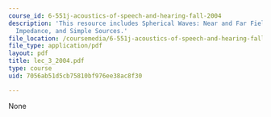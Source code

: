 ```yaml
---
course_id: 6-551j-acoustics-of-speech-and-hearing-fall-2004
description: 'This resource includes Spherical Waves: Near and Far Field, Radiation
  Impedance, and Simple Sources.'
file_location: /coursemedia/6-551j-acoustics-of-speech-and-hearing-fall-2004/7056ab51d5cb75810bf976ee38ac8f30_lec_3_2004.pdf
file_type: application/pdf
layout: pdf
title: lec_3_2004.pdf
type: course
uid: 7056ab51d5cb75810bf976ee38ac8f30

---
```

None